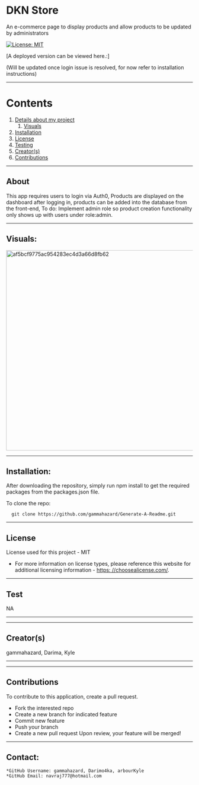 
  
# DKN Store

 An e-commerce page to display products and allow products to be updated by administrators


  [![License: MIT](https://img.shields.io/badge/License-MIT-yellow.svg)](https://opensource.org/licenses/MIT)

  [A deployed version can be viewed here.:]
  
 (Will be updated once login issue is resolved, for now refer to installation instructions)
  
---

  # Contents

  1. [Details about my project](#about)
      1. [Visuals](#visuals)
  2. [Installation](#installation)
  3. [License](#license)
  4. [Testing](#test)
  5. [Creator(s)](#creators)
  6. [Contributions](#contributions)

---

## About

  This app requires users to login via Auth0, Products are displayed on the dashboard after logging in, products can be added into the database from the front-end, To do: Implement admin role so product creation functionality only shows up with users under role:admin.


---

## Visuals:
<img width="541" alt="af5bcf9775ac954283ec4d3a66d8fb62" src="https://user-images.githubusercontent.com/dknreadmepics/homepage.jpg">





---

## Installation:
  After downloading the repository, simply run npm install to get the required packages from the packages.json file.

  To clone the repo:
  
      git clone https://github.com/gammahazard/Generate-A-Readme.git
  
---

  ## License
  License used for this project - MIT
  * For more information on license types, please reference this website
  for additional licensing information - [https: //choosealicense.com/](https://choosealicense.com/).

---

## Test
  NA

---

---

## Creator(s)
  gammahazard, Darima, Kyle

---

---

## Contributions
  To contribute to this application, create a pull request.
  - Fork the interested repo
  - Create a new branch for indicated feature
  - Commit new feature
  - Push your branch
  - Create a new pull request
  Upon review, your feature will be merged!

---

## Contact:
    *GitHub Username: gammahazard, Darimo4ka, arbourKyle
    *GitHub Email: navraj777@hotmail.com
  
